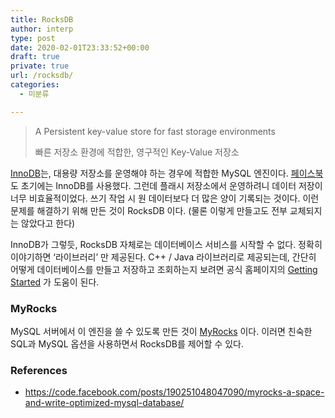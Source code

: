 ```yaml
---
title: RocksDB
author: interp
type: post
date: 2020-02-01T23:33:52+00:00
draft: true
private: true
url: /rocksdb/
categories:
  - 미분류

---
```

> A Persistent key-value store for fast storage environments
> 
> 빠른 저장소 환경에 적합한, 영구적인 Key-Value 저장소

[InnoDB][1]는, 대용량 저장소를 운영해야 하는 경우에 적합한 MySQL 엔진이다. [페이스북][2]도 초기에는 InnoDB를 사용했다. 그런데 플래시 저장소에서 운영하려니 데이터 저장이 너무 비효율적이었다. 쓰기 작업 시 원 데이터보다 더 많은 양이 기록되는 것이다. 이런 문제를 해결하기 위해 만든 것이 RocksDB 이다. (물론 이렇게 만들고도 전부 교체되지는 않았다고 한다)

InnoDB가 그렇듯, RocksDB 자체로는 데이터베이스 서비스를 시작할 수 없다. 정확히 이야기하면 &#8216;라이브러리&#8217; 만 제공된다. C++ / Java 라이브러리로 제공되는데, 간단히 어떻게 데이터베이스를 만들고 저장하고 조회하는지 보려면 공식 홈페이지의 [Getting Started][3] 가 도움이 된다.

### MyRocks

MySQL 서버에서 이 엔진을 쓸 수 있도록 만든 것이 [MyRocks][4] 이다. 이러면 친숙한 SQL과 MySQL 옵션을 사용하면서 RocksDB를 제어할 수 있다.

### References

  * https://code.facebook.com/posts/190251048047090/myrocks-a-space-and-write-optimized-mysql-database/

 [1]: http://interp.iwinv.net/innodb/
 [2]: https://code.facebook.com/posts/190251048047090/myrocks-a-space-and-write-optimized-mysql-database/
 [3]: http://rocksdb.org/docs/getting-started.html
 [4]: http://myrocks.io/